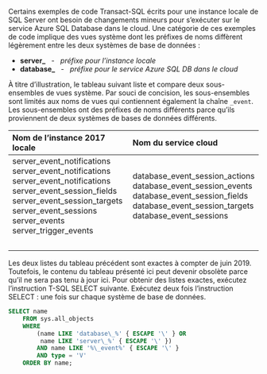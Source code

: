 
<!--
### Code examples for Azure cloud differ slightly from on-premises
  Or.....
### Code examples can differ for Azure SQL Database
-->

Certains exemples de code Transact-SQL écrits pour une instance locale de SQL Server ont besoin de changements mineurs pour s’exécuter sur le service Azure SQL Database dans le cloud. Une catégorie de ces exemples de code implique des vues système dont les préfixes de noms diffèrent légèrement entre les deux systèmes de base de données :

- **server\_** &nbsp; - &nbsp; _préfixe pour l’instance locale_
- **database\_** &nbsp; - &nbsp; _préfixe pour le service Azure SQL DB dans le cloud_

À titre d’illustration, le tableau suivant liste et compare deux sous-ensembles de vues système. Par souci de concision, les sous-ensembles sont limités aux noms de vues qui contiennent également la chaîne `_event`. Les sous-ensembles ont des préfixes de noms différents parce qu’ils proviennent de deux systèmes de bases de données différents.

| Nom de l’instance 2017 locale | Nom du service cloud |
| :------------------------- | :---------------------- |
| server_event_notifications<br />server_event_notifications<br />server_event_notifications<br />server_event_session_fields<br />server_event_session_targets<br />server_event_sessions<br />server_events<br />server_trigger_events | database_event_session_actions<br />database_event_session_events<br />database_event_session_fields<br />database_event_session_targets<br />database_event_sessions |
| &nbsp; | &nbsp; |

Les deux listes du tableau précédent sont exactes à compter de juin 2019. Toutefois, le contenu du tableau présenté ici peut devenir obsolète parce qu’il ne sera pas tenu à jour ici. Pour obtenir des listes exactes, exécutez l’instruction T-SQL SELECT suivante. Exécutez deux fois l’instruction SELECT : une fois sur chaque système de base de données.

```sql
SELECT name
    FROM sys.all_objects
    WHERE
        (name LIKE 'database\_%' { ESCAPE '\' } OR
         name LIKE 'server\_%' { ESCAPE '\' })
        AND name LIKE '%\_event%' { ESCAPE '\' }
        AND type = 'V'
    ORDER BY name;
```

<!--
The creation of this docs/includes/ file was prompted by Issue 2211 (https://github.com/MicrosoftDocs/sql-docs/issues/2211).
Initial PR was PR 10427 (https://github.com/MicrosoftDocs/sql-docs-pr/pull/10427).
The complaint was that a specific T-SQL code block failed on Azure SQL Database.

GeneMi  ,  2019/05/28
-->
